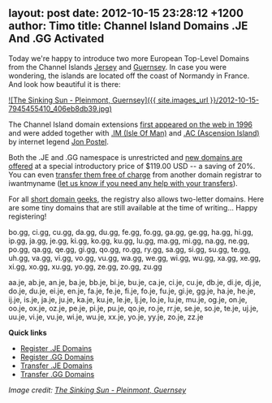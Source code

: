 layout: post
date: 2012-10-15 23:28:12 +1200
author: Timo
title: Channel Island Domains .JE And .GG Activated
----

Today we're happy to introduce two more European Top-Level Domains from the Channel Islands [Jersey](https://iwantmyname.com/domains/je-channel-island-domain-name-registration-for-jersey) and [Guernsey](https://iwantmyname.com/domains/gg-channel-island-domain-name-registration-for-guernsey). In case you were wondering, the islands are located off the coast of Normandy in France. And look how beautiful it is there:

[![The Sinking Sun - Pleinmont, Guernsey]({{ site.images_url }}/2012-10-15-7945455410_406eb8db39.jpg)](http://www.flickr.com/photos/janicskovsky/7945455410/ "The Sinking Sun - Pleinmont, Guernsey by Janicskovsky, on Flickr")

The Channel Island domain extensions [first appeared on the web in 1996](http://en.wikipedia.org/wiki/.je) and were added together with [.IM (Isle Of Man)](https://iwantmyname.com/domains/im-domain-name-registration-for-isle-of-man) and [.AC (Ascension Island)](https://iwantmyname.com/domains/ac-international-domain-name-registration-for-ascension-island) by internet legend [Jon Postel](http://en.wikipedia.org/wiki/Jon_Postel).

Both the .JE and .GG namespace is unrestricted and [new domains are offered](https://iwantmyname.com/domains/domain-name-registration-list-of-extensions) at a special introductory price of $119.00 USD -- a saving of 20%. You can even [transfer them free of charge](https://iwantmyname.com/domains/domain-transfer) from another domain registrar to iwantmyname ([let us know if you need any help with your transfers](https://iwantmyname.com/transferservice)).

For all [short domain geeks](https://iwantmyname.com/short-domain-search), the registry also allows two-letter domains. Here are some tiny domains that are still available at the time of writing... Happy registering!

bo.gg, 
ci.gg, 
cu.gg, 
da.gg, 
du.gg, 
fe.gg, 
fo.gg, 
ga.gg, 
ge.gg, 
ha.gg, 
hi.gg, 
ip.gg, 
ja.gg, 
je.gg, 
ki.gg, 
ko.gg, 
ku.gg, 
lu.gg, 
ma.gg, 
mi.gg, 
na.gg, 
ne.gg, 
po.gg, 
qa.gg, 
qe.gg, 
gi.gg, 
qo.gg, 
ro.gg, 
ry.gg, 
sa.gg, 
si.gg, 
su.gg, 
te.gg, 
uh.gg, 
va.gg, 
vi.gg, 
vo.gg, 
vu.gg, 
wa.gg, 
we.gg, 
wi.gg, 
wu.gg, 
xa.gg, 
xe.gg, 
xi.gg, 
xo.gg, 
xu.gg, 
yo.gg, 
ze.gg, 
zo.gg, 
zu.gg

aa.je, 
ab.je, 
an.je, 
ba.je, 
bb.je, 
bi.je, 
bu.je, 
ca.je, 
ci.je, 
cu.je, 
db.je, 
di.je, 
dj.je, 
do.je, 
du.je, 
ei.je, 
en.je, 
fa.je, 
fe.je, 
fi.je, 
fo.je, 
fu.je, 
gi.je, 
gg.je, 
ha.je, 
he.je, 
ij.je, 
is.je, 
ja.je, 
ju.je, 
ka.je, 
ku.je, 
le.je, 
lj.je, 
lo.je, 
lu.je, 
mu.je, 
og.je, 
on.je, 
oo.je, 
ox.je, 
oz.je, 
pe.je, 
pi.je, 
pu.je, 
qo.je, 
ro.je, 
rr.je, 
se.je, 
so.je, 
te.je, 
uj.je, 
uu.je, 
vi.je, 
vu.je, 
wi.je, 
wu.je, 
xx.je, 
yo.je, 
yy.je, 
zo.je, 
zz.je

**Quick links**

- [Register .JE Domains](https://iwantmyname.com/domains/je-channel-island-domain-name-registration-for-jersey)
- [Register .GG Domains](https://iwantmyname.com/domains/gg-channel-island-domain-name-registration-for-guernsey)
- [Transfer .JE Domains](https://iwantmyname.com/domains/je-domain-registrar-transfer-jersey)
- [Transfer .GG Domains](https://iwantmyname.com/domains/gg-domain-registrar-transfer-guernsey)

*Image credit: [The Sinking Sun - Pleinmont, Guernsey](http://www.flickr.com/photos/janicskovsky/7945455410/)*
